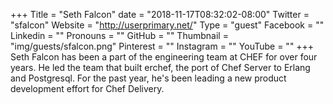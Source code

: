 +++
Title = "Seth Falcon"
date = "2018-11-17T08:32:02-08:00"
Twitter = "sfalcon"
Website = "http://userprimary.net/"
Type = "guest"
Facebook = ""
Linkedin = ""
Pronouns = ""
GitHub = ""
Thumbnail = "img/guests/sfalcon.png"
Pinterest = ""
Instagram = ""
YouTube = ""
+++
Seth Falcon has been a part of the engineering team at CHEF for over four years. He led the team that built erchef, the port of Chef Server to Erlang and Postgresql. For the past year, he's been leading a new product development effort for Chef Delivery.
